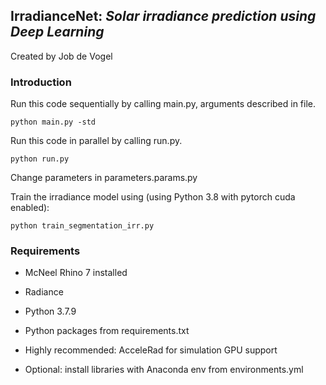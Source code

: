 ## IrradianceNet: *Solar irradiance prediction using Deep Learning*
Created by Job de Vogel

### Introduction
Run this code sequentially by calling main.py, arguments described in file.

`python main.py -std`

Run this code in parallel by calling run.py.

`python run.py`

Change parameters in parameters.params.py

Train the irradiance model using (using Python 3.8 with pytorch cuda enabled):

`python train_segmentation_irr.py`

### Requirements
* McNeel Rhino 7 installed
* Radiance
* Python 3.7.9
* Python packages from requirements.txt

* Highly recommended: AcceleRad for simulation GPU support
* Optional: install libraries with Anaconda env from environments.yml